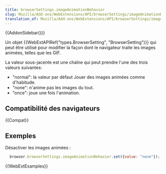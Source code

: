 ```yaml
---
title: browserSettings.imageAnimationBehavior
slug: Mozilla/Add-ons/WebExtensions/API/browserSettings/imageAnimationBehavior
translation_of: Mozilla/Add-ons/WebExtensions/API/browserSettings/imageAnimationBehavior
---
```


{{AddonSidebar()}}

Un objet {{WebExtAPIRef("types.BrowserSetting", "BrowserSetting")}} qui peut être utilisé pour modifier la façon dont le navigateur traite les images animées, telles que les GIF.

La valeur sous-jacente est une chaîne qui peut prendre l'une des trois valeurs suivantes:

- "normal": la valeur par défaut Jouer des images animées comme d'habitude.
- "none": n'anime pas les images du tout.
- "once": joue une fois l'animation.

## Compatibilité des navigateurs

{{Compat}}

## Exemples

Désactiver les images animées :

```js
  browser.browserSettings.imageAnimationBehavior.set({value: "none"});
```

{{WebExtExamples}}
